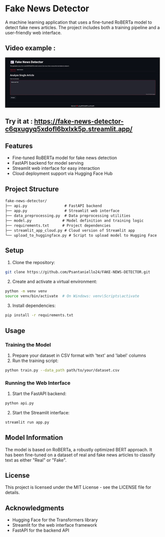 # Fake News Detector

A machine learning application that uses a fine-tuned RoBERTa model to detect fake news articles. The project includes both a training pipeline and a user-friendly web interface.

## Video example : 

![Demo GIF](./fake_demo.gif)


## Try it at : https://fake-news-detector-c6qxugyq5xdofl6bxlxk5p.streamlit.app/


## Features

- Fine-tuned RoBERTa model for fake news detection
- FastAPI backend for model serving
- Streamlit web interface for easy interaction
- Cloud deployment support via Hugging Face Hub

## Project Structure

```
fake-news-detector/
├── api.py                 # FastAPI backend
├── app.py                 # Streamlit web interface
├── data_preprocessing.py  # Data preprocessing utilities
├── model.py              # Model definition and training logic
├── requirements.txt      # Project dependencies
├── streamlit_app_cloud.py # Cloud version of Streamlit app
└── upload_to_huggingface.py # Script to upload model to Hugging Face
```

## Setup

1. Clone the repository:
```bash
git clone https://github.com/Psantaniello24/FAKE-NEWS-DETECTOR.git
```

2. Create and activate a virtual environment:
```bash
python -m venv venv
source venv/bin/activate  # On Windows: venv\Scripts\activate
```

3. Install dependencies:
```bash
pip install -r requirements.txt
```

## Usage

### Training the Model

1. Prepare your dataset in CSV format with 'text' and 'label' columns
2. Run the training script:
```bash
python train.py --data_path path/to/your/dataset.csv
```

### Running the Web Interface

1. Start the FastAPI backend:
```bash
python api.py
```

2. Start the Streamlit interface:
```bash
streamlit run app.py
```


## Model Information

The model is based on RoBERTa, a robustly optimized BERT approach. It has been fine-tuned on a dataset of real and fake news articles to classify text as either "Real" or "Fake".


## License

This project is licensed under the MIT License - see the LICENSE file for details.

## Acknowledgments

- Hugging Face for the Transformers library
- Streamlit for the web interface framework
- FastAPI for the backend API 
